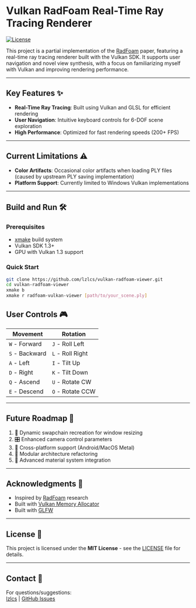 # Vulkan RadFoam Real-Time Ray Tracing Renderer

[![License](https://img.shields.io/badge/License-MIT-blue.svg)](LICENSE)

This project is a partial implementation of the [RadFoam](https://radfoam.github.io/) paper, featuring a real-time ray tracing renderer built with the Vulkan SDK. It supports user navigation and novel view synthesis, with a focus on familiarizing myself with Vulkan and improving rendering performance.

---

## Key Features ✨

- **Real-Time Ray Tracing**: Built using Vulkan and GLSL for efficient rendering
- **User Navigation**: Intuitive keyboard controls for 6-DOF scene exploration
- **High Performance**: Optimized for fast rendering speeds (200+ FPS)

---

## Current Limitations ⚠️
- **Color Artifacts**: Occasional color artifacts when loading PLY files (caused by upstream PLY saving implementation)
- **Platform Support**: Currently limited to Windows Vulkan implementations

---

## Build and Run 🛠️

### Prerequisites
- [xmake](https://xmake.io/) build system
- Vulkan SDK 1.3+
- GPU with Vulkan 1.3 support

### Quick Start
```bash
git clone https://github.com/lzlcs/vulkan-radfoam-viewer.git
cd vulkan-radfoam-viewer
xmake b
xmake r radfoam-vulkan-viewer [path/to/your_scene.ply]
```

## User Controls 🎮
| Movement        | Rotation           |
|-----------------|--------------------|
| `W` - Forward   | `J` - Roll Left    |
| `S` - Backward  | `L` - Roll Right   |
| `A` - Left      | `I` - Tilt Up      |
| `D` - Right     | `K` - Tilt Down    |
| `Q` - Ascend    | `U` - Rotate CW    |
| `E` - Descend   | `O` - Rotate CCW   |

---

## Future Roadmap 🚀
1. 🔄 Dynamic swapchain recreation for window resizing
2. 🎛️ Enhanced camera control parameters
3. 📱 Cross-platform support (Android/MacOS Metal)
4. 🧩 Modular architecture refactoring
5. 🎨 Advanced material system integration

---

## Acknowledgments 🙏
- Inspired by [RadFoam](https://radfoam.github.io/) research
- Built with [Vulkan Memory Allocator](https://github.com/GPUOpen-LibrariesAndSDKs/VulkanMemoryAllocator)
- Built with [GLFW](https://www.glfw.org/)

---

## License 📜
This project is licensed under the **MIT License** - see the [LICENSE](LICENSE) file for details.

---

## Contact 📧
For questions/suggestions:  
[lzlcs](mailto:3012386836@qq.com) | [GitHub Issues](https://github.com/lzlcs/vulkan-radfoam-viewer/issues)

